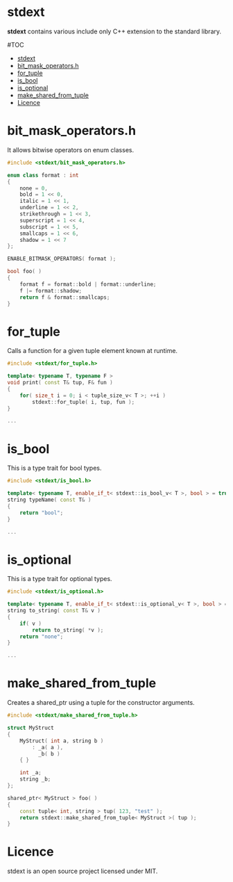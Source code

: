 # stdext
**stdext** contains various include only C++ extension to the standard library.

#TOC
- [stdext](#stdext)
- [bit_mask_operators.h](#bit_mask_operatorsh)
- [for_tuple](#for_tuple)
- [is_bool](#is_bool)
- [is_optional](#is_optional)
- [make_shared_from_tuple](#make_shared_from_tuple)
- [Licence](#licence)

# bit_mask_operators.h
It allows bitwise operators on enum classes.

```cpp
#include <stdext/bit_mask_operators.h>

enum class format : int
{
	none = 0,
	bold = 1 << 0,
	italic = 1 << 1,
	underline = 1 << 2,
	strikethrough = 1 << 3,
	superscript = 1 << 4,
	subscript = 1 << 5,
	smallcaps = 1 << 6,
	shadow = 1 << 7
};

ENABLE_BITMASK_OPERATORS( format );

bool foo( )
{
    format f = format::bold | format::underline;
    f |= format::shadow;
    return f & format::smallcaps;
}
```

# for_tuple
Calls a function for a given tuple element known at runtime.

```cpp
#include <stdext/for_tuple.h>

template< typename T, typename F >
void print( const T& tup, F& fun )
{
    for( size_t i = 0; i < tuple_size_v< T >; ++i )
        stdext::for_tuple( i, tup, fun );
}

...
```

# is_bool
This is a type trait for bool types.

```cpp
#include <stdext/is_bool.h>

template< typename T, enable_if_t< stdext::is_bool_v< T >, bool > = true >
string typeName( const T& )
{
    return "bool";
}

...
```

# is_optional
This is a type trait for optional types.

```cpp
#include <stdext/is_optional.h>

template< typename T, enable_if_t< stdext::is_optional_v< T >, bool > = true >
string to_string( const T& v )
{
    if( v )
        return to_string( *v );
    return "none";
}

...
```

# make_shared_from_tuple
Creates a shared_ptr using a tuple for the constructor arguments.

```cpp
#include <stdext/make_shared_from_tuple.h>

struct MyStruct
{
    MyStruct( int a, string b )
        : _a( a ),
          _b( b )
    { }

    int _a;
    string _b;
};

shared_ptr< MyStruct > foo( )
{
    const tuple< int, string > tup( 123, "test" );
    return stdext::make_shared_from_tuple< MyStruct >( tup );
}
```

# Licence
stdext is an open source project licensed under MIT.